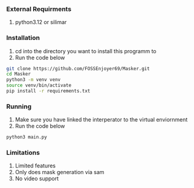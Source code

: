 ### External Requirments
1. python3.12 or silimar

### Installation
1. cd into the directory you want to install this programm to
2. Run the code below
```bash
git clone https://github.com/FOSSEnjoyer69/Masker.git
cd Masker
python3 -m venv venv
source venv/bin/activate
pip install -r requirements.txt
```
### Running
1. Make sure you have linked the interperator to the virtual enviornment
2. Run the code below
```bash
python3 main.py
```

### Limitations
<ol>
  <li>Limited features</li>
  <li>Only does mask generation via sam</li>
  <li>No video support</li>
</ol>
